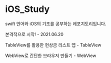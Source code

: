 # iOS_Study
swift 언어와 iOS의 기초를 공부하는 레포지토리입니다.

본격적으로 시작! - 2021.06.20



TableView를 활용한 현상금 리스트 앱 - TableView

WebView로 간단한 브라우저 만들기 - WebView
